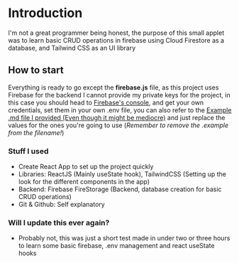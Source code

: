 # Introduction
I'm not a great programmer being honest, the purpose of this small applet was to learn basic CRUD operations in firebase using Cloud Firestore as a database, and Tailwind CSS as an UI library

## How to start
Everything is ready to go except the **firebase.js** file, as this project uses Firebase for the backend I cannot provide my private keys for the project, in this case you should head to [Firebase's console](https://console.firebase.google.com/), and get your own credentials, set them in your own .env file, you can also refer to the [Example .md file I provided (Even though it might be mediocre)](https://github.com/ElMarmelo/firebase-todo-test/blob/master/.env.example) and just replace the values for the ones you're going to use (*Remember to remove the .example from the filename!*)

### Stuff I used

- Create React App to set up the project quickly
- Libraries: ReactJS (Mainly useState hook), TailwindCSS (Setting up the look for the different components in the app)
- Backend: Firebase FireStorage (Backend, database creation for basic CRUD operations)
- Git & Github: Self explanatory

### Will I update this ever again?
- Probably not, this was just a short test made in under two or three hours to learn some basic firebase, .env management and react useState hooks